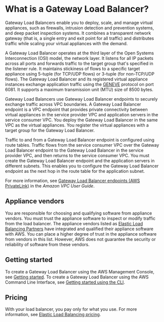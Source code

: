 # What is a Gateway Load Balancer?<a name="introduction"></a>

Gateway Load Balancers enable you to deploy, scale, and manage virtual appliances, such as firewalls, intrusion detection and prevention systems, and deep packet inspection systems\. It combines a transparent network gateway \(that is, a single entry and exit point for all traffic\) and distributes traffic while scaling your virtual appliances with the demand\. 

A Gateway Load Balancer operates at the third layer of the Open Systems Interconnection \(OSI\) model, the network layer\. It listens for all IP packets across all ports and forwards traffic to the target group that's specified in the listener rule\. It maintains stickiness of flows to a specific target appliance using 5\-tuple \(for TCP/UDP flows\) or 3\-tuple \(for non\-TCP/UDP flows\)\. The Gateway Load Balancer and its registered virtual appliance instances exchange application traffic using the [GENEVE](https://datatracker.ietf.org/doc/html/rfc8926) protocol on port 6081\. It supports a maximum transmission unit \(MTU\) size of 8500 bytes\.

Gateway Load Balancers use Gateway Load Balancer endpoints to securely exchange traffic across VPC boundaries\. A Gateway Load Balancer endpoint is a VPC endpoint that provides private connectivity between virtual appliances in the service provider VPC and application servers in the service consumer VPC\. You deploy the Gateway Load Balancer in the same VPC as the virtual appliances\. You register the virtual appliances with a target group for the Gateway Load Balancer\.

Traffic to and from a Gateway Load Balancer endpoint is configured using route tables\. Traffic flows from the service consumer VPC over the Gateway Load Balancer endpoint to the Gateway Load Balancer in the service provider VPC, and then returns to the service consumer VPC\. You must create the Gateway Load Balancer endpoint and the application servers in different subnets\. This enables you to configure the Gateway Load Balancer endpoint as the next hop in the route table for the application subnet\.

For more information, see [Gateway Load Balancer endpoints \(AWS PrivateLink\)](https://docs.aws.amazon.com/vpc/latest/userguide/vpce-gateway-load-balancer.html) in the *Amazon VPC User Guide*\.

## Appliance vendors<a name="appliance-vendors"></a>

You are responsible for choosing and qualifying software from appliance vendors\. You must trust the appliance software to inspect or modify traffic from the load balancer\. The appliance vendors listed as [Elastic Load Balancing Partners](http://aws.amazon.com/elasticloadbalancing/partners/) have integrated and qualified their appliance software with AWS\. You can place a higher degree of trust in the appliance software from vendors in this list\. However, AWS does not guarantee the security or reliability of software from these vendors\.

## Getting started<a name="tutorials"></a>

To create a Gateway Load Balancer using the AWS Management Console, see [Getting started](getting-started.md)\. To create a Gateway Load Balancer using the AWS Command Line Interface, see [Getting started using the CLI](getting-started-cli.md)\.

## Pricing<a name="pricing"></a>

With your load balancer, you pay only for what you use\. For more information, see [Elastic Load Balancing pricing](http://aws.amazon.com/elasticloadbalancing/pricing/)\.